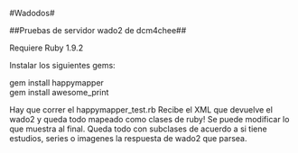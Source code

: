 #Wadodos#

##Pruebas de servidor wado2 de dcm4chee##

Requiere Ruby 1.9.2

Instalar los siguientes gems:

gem install happymapper  
gem install awesome_print  

Hay que correr el happymapper_test.rb
Recibe el XML que devuelve el wado2 y queda todo mapeado como clases de ruby!
Se puede modificar lo que muestra al final. Queda todo con subclases de acuerdo a si tiene estudios, series o imagenes la respuesta de wado2 que parsea.